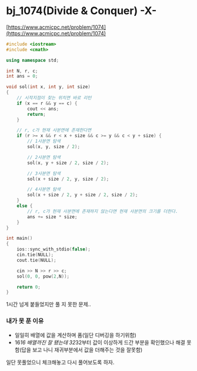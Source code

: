 # bj_1074(Divide & Conquer) -X-

[https://www.acmicpc.net/problem/1074](https://www.acmicpc.net/problem/1074)

```cpp
#include <iostream>
#include <cmath>

using namespace std;

int N, r, c;
int ans = 0;

void sol(int x, int y, int size)
{
	// 시작지점이 찾는 위치면 바로 리턴
	if (x == r && y == c) {
		cout << ans;
		return;
	}

	// r, c가 현재 사분면에 존재한다면
	if (r >= x && r < x + size && c >= y && c < y + size) {
		// 1사분면 탐색
		sol(x, y, size / 2);

		// 2사분면 탐색
		sol(x, y + size / 2, size / 2);

		// 3사분면 탐색
		sol(x + size / 2, y, size / 2);

		// 4사분면 탐색
		sol(x + size / 2, y + size / 2, size / 2);
	}
	else {
		// r, c가 현재 사분면에 존재하지 않는다면 현재 사분면의 크기를 더한다.
		ans += size * size;
	}
}

int main()
{
	ios::sync_with_stdio(false);
	cin.tie(NULL);
	cout.tie(NULL);

	cin >> N >> r >> c;
	sol(0, 0, pow(2,N));

	return 0;
}
```

1시간 넘게 붙들었지만 풀 지 못한 문제..

### 내가 못 푼 이유

- 일일히 배열에 값을 계산하며 품(일단 디버깅을 하기위함)
- 16*16 배열까진 잘 됐는데 32*32부터 값이 이상하게 드간 부분을 확인했으나 해결 못함(답을 보고 나니 재귀부분에서 값을 더해주는 것을 잘못함)

일단 못풀었으니 체크해놓고 다시 풀어보도록 하자.